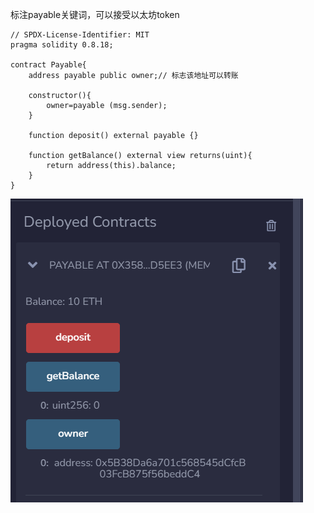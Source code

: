 标注payable关键词，可以接受以太坊token

```solidity
// SPDX-License-Identifier: MIT
pragma solidity 0.8.18;

contract Payable{
    address payable public owner;// 标志该地址可以转账

    constructor(){
        owner=payable (msg.sender);
    }

    function deposit() external payable {}

    function getBalance() external view returns(uint){
        return address(this).balance;
    }
}
```

![image-20231127151852262](assets\image-20231127151852262.png)